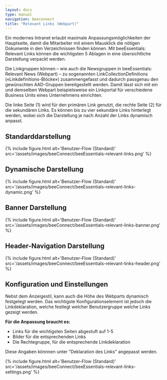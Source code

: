 ```yaml
---
layout: docs
type: manual
navigation: beeconnect
title: "Relevant Links (Webpart)"
---
```


Ein modernes Intranet erlaubt maximale Anpassungsmöglichkeiten der Hauptseite, damit die Mitarbeiter mit einem Mausklick die nötigen Dokumente in den Verzeichnissen finden können. Mit beeEssentials: Relevant Links können die wichtigsten 5 Ablagen in eine übersichtliche Darstellung verpackt werden.

Die Linkgruppen können – wie auch die Newsgruppen in beeEssentials: Relevant News (Webpart) – zu sogenannten LinkCollectionDefinitions («Linkdefinitions-Blöcke») zusammengefasst und dadurch passgenau den gewünschten AAD-Gruppen bereitgestellt werden. Damit lässt sich mit ein und demselben Webpart beispielsweise ein Linkportal für verschiedene Business Units eines Unternehmens einrichten. 

Die linke Seite (1) wird für den primären Link genutzt, die rechte Seite (2) für die sekundären Links. Es können bis zu vier sekundäre Links hinterlegt werden, wobei sich die Darstellung je nach Anzahl der Links dynamisch anpasst.


## Standarddarstellung

{% include figure.html alt='Benutzer-Flow (Standard)' src='/assets/images/beeConnect/beeEssentials-relevant-links.png' %}

## Dynamische Darstellung

{% include figure.html alt='Benutzer-Flow (Standard)' src='/assets/images/beeConnect/beeEssentials-relevant-links-dynamic.png' %}

## Banner Darstellung

{% include figure.html alt='Benutzer-Flow (Standard)' src='/assets/images/beeConnect/beeEssentials-relevant-links-banner.png' %}

## Header-Navigation Darstellung

{% include figure.html alt='Benutzer-Flow (Standard)' src='/assets/images/beeConnect/beeEssentials-relevant-links-header.png' %}

## Konfiguration und Einstellungen
Nebst dem Anzeigestil, kann auch die Höhe des Webparts dynamisch festgelegt werden. Das wichtigste Konfigurationselement ist jedoch die Linkdeklaration, welche festlegt welcher Benutzergruppe welche Links gezeigt werden.

**Für die Anpassung braucht es:**

* Links für die wichtigsten Seiten abgestuft auf 1-5
* Bilder für die entsprechenden Links
* Die Rechtegruppe, für die entsprechende Linkdeklaration

Diese Angaben könnnen unter "Deklaration des Links" angepasst werden.

{% include figure.html alt='Benutzer-Flow (Standard)' src='/assets/images/beeConnect/beeEssentials-relevant-links-settings.png' %}
